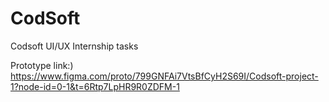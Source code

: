 # CodSoft
Codsoft UI/UX Internship tasks

Prototype link:) https://www.figma.com/proto/799GNFAi7VtsBfCyH2S69I/Codsoft-project-1?node-id=0-1&t=6Rtp7LpHR9R0ZDFM-1
